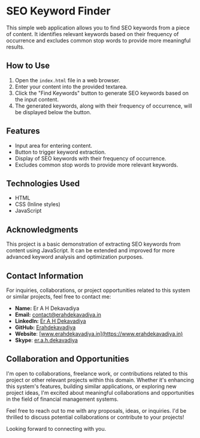 # SEO Keyword Finder

This simple web application allows you to find SEO keywords from a piece of content. It identifies relevant keywords based on their frequency of occurrence and excludes common stop words to provide more meaningful results.

## How to Use

1. Open the `index.html` file in a web browser.
2. Enter your content into the provided textarea.
3. Click the "Find Keywords" button to generate SEO keywords based on the input content.
4. The generated keywords, along with their frequency of occurrence, will be displayed below the button.

## Features

- Input area for entering content.
- Button to trigger keyword extraction.
- Display of SEO keywords with their frequency of occurrence.
- Excludes common stop words to provide more relevant keywords.

## Technologies Used

- HTML
- CSS (Inline styles)
- JavaScript

## Acknowledgments

This project is a basic demonstration of extracting SEO keywords from content using JavaScript. It can be extended and improved for more advanced keyword analysis and optimization purposes.


## Contact Information

For inquiries, collaborations, or project opportunities related to this system or similar projects, feel free to contact me:

- **Name:** Er A H Dekavadiya
- **Email:** [contact@erahdekavadiya.in](mailto:contact@erahdekavadiya.in)
- **LinkedIn:** [Er A H Dekavadiya](https://www.linkedin.com/in/er-a-h-dekavadiya)
- **GitHub:** [Erahdekavadiya](https://github.com/Erahdekavadiya/)
- **Website**: [www.erahdekavadiya.in](https://www.erahdekavadiya.in)
- **Skype**: [er.a.h.dekavadiya](https://join.skype.com/invite/d6mpdC4E7wmA)

## Collaboration and Opportunities

I'm open to collaborations, freelance work, or contributions related to this project or other relevant projects within this domain. Whether it's enhancing this system's features, building similar applications, or exploring new project ideas, I'm excited about meaningful collaborations and opportunities in the field of financial management systems.

Feel free to reach out to me with any proposals, ideas, or inquiries. I'd be thrilled to discuss potential collaborations or contribute to your projects!

Looking forward to connecting with you.

